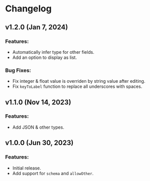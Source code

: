 # Changelog

## v1.2.0 (Jan 7, 2024)

### Features:
- Automatically infer type for other fields.
- Add an option to display as list.

### Bug Fixes:
- Fix integer & float value is overriden by string value after editing.
- Fix `keyToLabel` function to replace all underscores with spaces.

## v1.1.0 (Nov 14, 2023)

### Features:
- Add JSON & other types.

## v1.0.0 (Jun 30, 2023)

### Features:
- Initial release.
- Add support for `schema` and `allowOther`.
